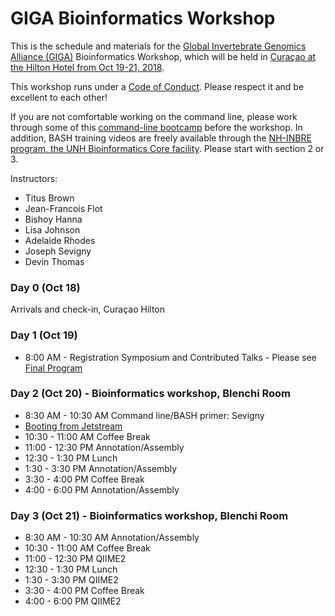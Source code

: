 # GIGA Bioinformatics Workshop

This is the schedule and materials for the [Global Invertebrate Genomics Alliance (GIGA)](http://giga-cos.org/) Bioinformatics Workshop, which will be held in [Curaçao at the Hilton Hotel from Oct 19-21, 2018](https://gigaiii.weebly.com/).

This workshop runs under a [Code of Conduct](code-of-conduct.html). Please respect it and be excellent to each other!

If you are not comfortable working on the command line, please work through some of this [command-line bootcamp](http://rik.smith-unna.com/command_line_bootcamp/?id=yk822u2rpo) before the workshop. In addition, BASH training videos are freely available through the [NH-INBRE program, the UNH Bioinformatics Core facility](http://nhinbre.org/bioinformatics-modules/). Please start with section 2 or 3.  

Instructors:

* Titus Brown
* Jean-Francois Flot
* Bishoy Hanna
* Lisa Johnson 
* Adelaide Rhodes
* Joseph Sevigny
* Devin Thomas

### Day 0 (Oct 18) 

Arrivals and check-in, Curaçao Hilton

### Day 1 (Oct 19)

* 8:00 AM - Registration
Symposium and Contributed Talks - Please see [Final Program](https://gigaiii.weebly.com/uploads/7/4/8/7/74870527/giga_iii_draft_program_4_october_2018.pdf) 

### Day 2 (Oct 20) - Bioinformatics workshop, Blenchi Room

* 8:30 AM - 10:30 AM Command line/BASH primer: Sevigny
* [Booting from Jetstream](https://gigaiii-bioinformatics-workshop.readthedocs.io/en/latest/jetstream/boot.html)
* 10:30 - 11:00 AM Coffee Break
* 11:00 - 12:30 PM Annotation/Assembly
* 12:30 - 1:30 PM Lunch
* 1:30 - 3:30 PM Annotation/Assembly
* 3:30 - 4:00 PM Coffee Break
* 4:00 - 6:00 PM Annotation/Assembly

### Day 3 (Oct 21) - Bioinformatics workshop, Blenchi Room

* 8:30 AM - 10:30 AM Annotation/Assembly
* 10:30 - 11:00 AM Coffee Break
* 11:00 - 12:30 PM QIIME2 
* 12:30 - 1:30 PM Lunch
* 1:30 - 3:30 PM QIIME2
* 3:30 - 4:00 PM Coffee Break
* 4:00 - 6:00 PM QIIME2
